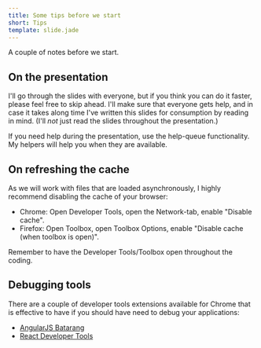 ```yaml
---
title: Some tips before we start
short: Tips
template: slide.jade
---
```


A couple of notes before we start.

## On the presentation

I'll go through the slides with everyone, but if you think you can do it faster, please feel free to skip ahead. I'll make sure that everyone gets help, and in case it takes along time I've written this slides for consumption by reading in mind. (I'll _not_ just read the slides throughout the presentation.)

If you need help during the presentation, use the help-queue functionality. My helpers will help you when they are available.

## On refreshing the cache

As we will work with files that are loaded asynchronously, I highly recommend disabling the cache of your browser:

* Chrome: Open Developer Tools, open the Network-tab, enable "Disable cache".
* Firefox: Open Toolbox, open Toolbox Options, enable "Disable cache (when toolbox is open)".

Remember to have the Developer Tools/Toolbox open throughout the coding.

## Debugging tools

There are a couple of developer tools extensions available for Chrome that is effective to have if you should have need to debug your applications:

* [AngularJS Batarang](https://chrome.google.com/webstore/detail/angularjs-batarang/ighdmehidhipcmcojjgiloacoafjmpfk?hl=en)
* [React Developer Tools](https://chrome.google.com/webstore/detail/react-developer-tools/fmkadmapgofadopljbjfkapdkoienihi?hl=en)